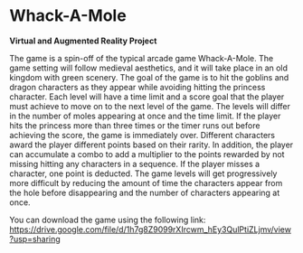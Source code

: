 # Whack-A-Mole

**Virtual and Augmented Reality Project**

The game is a spin-off of the typical arcade game Whack-A-Mole. The game setting will follow medieval aesthetics, and it will take place in an old kingdom with green scenery. The goal of the game is to hit the goblins and dragon characters as they appear while avoiding hitting the princess character. Each level will have a time limit and a score goal that the player must achieve to move on to the next level of the game. The levels will differ in the number of moles appearing at once and the time limit. If the player hits the princess more than three times or the timer runs out before achieving the score, the game is immediately over. Different characters award the player different points based on their rarity. In addition, the player can accumulate a combo to add a multiplier to the points rewarded by not missing hitting any characters in a sequence. If the player misses a character, one point is deducted. The game levels will get progressively more difficult by reducing the amount of time the characters appear from the hole before disappearing and the number of characters appearing at once.

You can download the game using the following link: https://drive.google.com/file/d/1h7g8Z9099rXIrcwm_hEy3QulPtiZLjmv/view?usp=sharing
